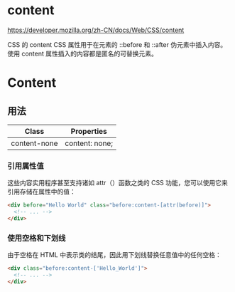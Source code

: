 # content

<https://developer.mozilla.org/zh-CN/docs/Web/CSS/content>

CSS 的 content CSS 属性用于在元素的 ::before 和 ::after 伪元素中插入内容。使用 content 属性插入的内容都是匿名的可替换元素。

# Content

## 用法

| Class        | Properties     |
| ------------ | -------------- |
| content-none | content: none; |

### 引用属性值

这些内容实用程序甚至支持诸如 attr（）函数之类的 CSS 功能，您可以使用它来引用存储在属性中的值：

```html
<div before="Hello World" class="before:content-[attr(before)]">
  <!-- ... -->
</div>
```

### 使用空格和下划线

由于空格在 HTML 中表示类的结尾，因此用下划线替换任意值中的任何空格：

```html
<div class="before:content-['Hello_World']">
  <!-- ... -->
</div>
```

